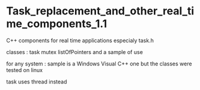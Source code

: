 # Task_replacement_and_other_real_time_components_1.1

C++ components for real time applications especialy task.h

classes : task mutex listOfPointers and a sample of use 

for any system : sample is a Windows Visual C++ one but the classes were tested on linux

task uses thread instead
